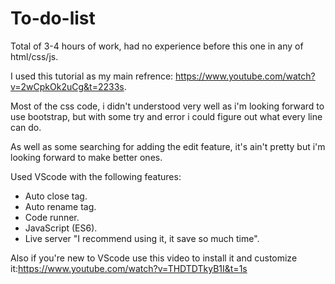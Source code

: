 # To-do-list

Total of 3-4 hours of work, had no experience before this one in any of html/css/js.

I used this tutorial as my main refrence: https://www.youtube.com/watch?v=2wCpkOk2uCg&t=2233s.

Most of the css code, i didn't understood very well as i'm looking forward to use bootstrap, but with some try and error i could figure out what every line can do.

As well as some searching for adding the edit feature, it's ain't pretty but i'm looking forward to make better ones.

Used VScode with the following features:
  - Auto close tag.
  - Auto rename tag.
  - Code runner.
  - JavaScript (ES6).
  - Live server "I recommend using it, it save so much time".

Also if you're new to VScode use this video to install it and customize it:https://www.youtube.com/watch?v=THDTDTkyB1I&t=1s
